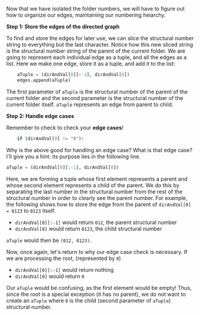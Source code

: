 <!--title={Parsing the File:Coding the Relationships Part 2}-->

<!--badges={Python:11,Algorithms:5}-->

<!--concepts={directedGraphs, introToGraphs, useOfGraphs}-->

Now that we have isolated the folder numbers, we will have to figure out how to organize our edges, maintaining our numbering heiarchy.

**Step 1: Store the edges of the directed graph** 

To find and store the edges for later use, we can slice the structural number string to everything but the last character. Notice how this new sliced string is the structural number string of the parent of the current folder. We are going to represent each individual edge as a tuple, and all the edges as a list. Here we make one edge, store it as a tuple, and add it to the list:

```python
	aTuple = (dirAndVal[0][:-1], dirAndVal[0])
	edges.append(aTuple)
```

The first parameter of `aTuple` is the structural number of the parent of the current folder and the second parameter is the structural number of the current folder itself. `aTuple` represents an edge from parent to child. 

**Step 2: Handle edge cases**

Remember to check to check your **edge cases**!

```python
	if (dirAndVal[0] != "0"):
```

Why is the above good for handling an edge case? What is that edge case? I'll give you a hint: its purpose lies in the following line.

```python
aTuple = (dirAndVal[0][:-1], dirAndVal[0])
```

Here, we are forming a tuple whose first element represents a parent and whose second element represents a child of the parent. We do this by separating the last number in the structural number from the rest of the structural number in order to clearly see the parent number. For example, the following shows how to store the edge from the parent of `dirAndVal[0] = 0123` to `0123` itself.

* `dirAndVal[0][:-1]` would return `012`, the parent structural number
* `dirAndVal[0]` would return `0123`, the child structural number

`aTuple` would then be `(012, 0123)`.

Now, once again, let's return to why our edge case check is necessary. If we are processing the root, (represented by `0`)

* `dirAndVal[0][:-1]` would return nothing
* `dirAndVal[0]` would return `0`

Our `aTuple` would be confusing, as the first element would be empty! Thus, since the root is a special exception (it has no parent), we do not want to create an `aTuple` where `0` is the child (second parameter of `aTuple`) structural number.
